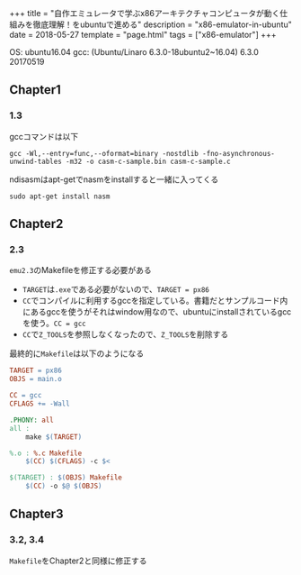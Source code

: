 +++
title = "自作エミュレータで学ぶx86アーキテクチャコンピュータが動く仕組みを徹底理解！をubuntuで進める"
description = "x86-emulator-in-ubuntu"
date = 2018-05-27
template = "page.html"
tags = ["x86-emulator"]
+++


OS: ubuntu16.04
gcc: (Ubuntu/Linaro 6.3.0-18ubuntu2~16.04) 6.3.0 20170519

## Chapter1
### 1.3
gccコマンドは以下
~~~
gcc -Wl,--entry=func,--oformat=binary -nostdlib -fno-asynchronous-unwind-tables -m32 -o casm-c-sample.bin casm-c-sample.c
~~~

ndisasmはapt-getでnasmをinstallすると一緒に入ってくる
~~~
sudo apt-get install nasm
~~~

## Chapter2
### 2.3
`emu2.3`のMakefileを修正する必要がある
- `TARGET`は`.exe`である必要がないので、`TARGET = px86`
- `CC`でコンパイルに利用するgccを指定している。書籍だとサンプルコード内にあるgccを使うがそれはwindow用なので、ubuntuにinstallされているgccを使う。`CC = gcc`
- `CC`で`Z_TOOLS`を参照しなくなったので、`Z_TOOLS`を削除する

最終的に`Makefile`は以下のようになる
~~~Makefile
TARGET = px86
OBJS = main.o

CC = gcc
CFLAGS += -Wall

.PHONY: all
all :
	make $(TARGET)

%.o : %.c Makefile
	$(CC) $(CFLAGS) -c $<

$(TARGET) : $(OBJS) Makefile
	$(CC) -o $@ $(OBJS)
~~~


## Chapter3
### 3.2, 3.4
`Makefile`をChapter2と同様に修正する


